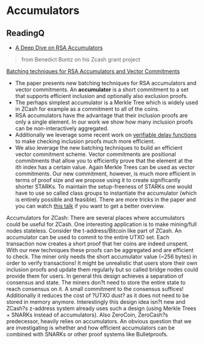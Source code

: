 # Accumulators

## ReadingQ

* [A Deep Dive on RSA Accumulators](https://beta.cent.co/+vcq48c)

> from Benedict Buntz on his Zcash grant project

[Batching techniques for RSA Accumulators and Vector Commitments](https://eprint.iacr.org/2018/1188)
* The paper presents new batching techniques for RSA accumulators and vector commitments. An **accumulator** is a short commitment to a set that supports efficient inclusion and optionally also exclusion proofs. 
* The perhaps simplest accumulator is a Merkle Tree which is widely used in ZCash for example as a commitment to all of the coins. 
* RSA accumulators have the advantage that their inclusion proofs are only a single element. In our work we show how many inclusion proofs can be non-interactively aggregated. 
* Additionally we leverage some recent work on [verifiable delay functions](https://eprint.iacr.org/2018/623) to make checking inclusion proofs much more efficient.
* We also leverage the new batching techniques to build an efficient vector commitment scheme. Vector commitments are positional commitments that allow you to efficiently prove that the element at the ith index has a certain value. Again Merkle Trees can be used as vector commitments. Our new commitment, however, is much more efficient in terms of proof size and we propose using it to create significantly shorter STARKs. To maintain the setup-freeness of STARKs one would have to use so called class groups to instantiate the accumulator (which is entirely possible and feasible).
There are more tricks in the paper and you can watch [this talk](https://www.youtube.com/watch?v=IMzLa9B1_3E&feature=youtu.be&t=3515) if you want to get a better overview.

Accumulators for ZCash:
There are several places where accumulators could be useful for ZCash. One interesting application is to make mining/full nodes stateless. Consider the t-address/Bitcoin like part of ZCash. An accumulator can be used to commit to the entire UTXO set. Each transaction now creates a short proof that her coins are indeed unspent. With our new techniques these proofs can be aggregated and are efficient to check. The miner only needs the short accumulator value (~256 bytes) in order to verify transactions! It might be unrealistic that users store their own inclusion proofs and update them regularly but so called bridge nodes could provide them for users. In general this design achieves a separation of consensus and state. The miners don?t need to store the entire state to reach consensus on it. A small commitment to the consensus suffices! Additionally it reduces the cost of ?UTXO dust? as it does not need to be stored in memory anymore.
Interestingly this design idea isn?t new and ZCash?s z-address system already uses such a design (using Merkle Trees + SNARKs instead of accumulators). Also ZeroCoin, ZeroCash?s predecessor, heavily relies on accumulators. An obvious question that we are investigating is whether and how efficient accumulators can be combined with SNARKs or other proof systems like Bulletproofs.